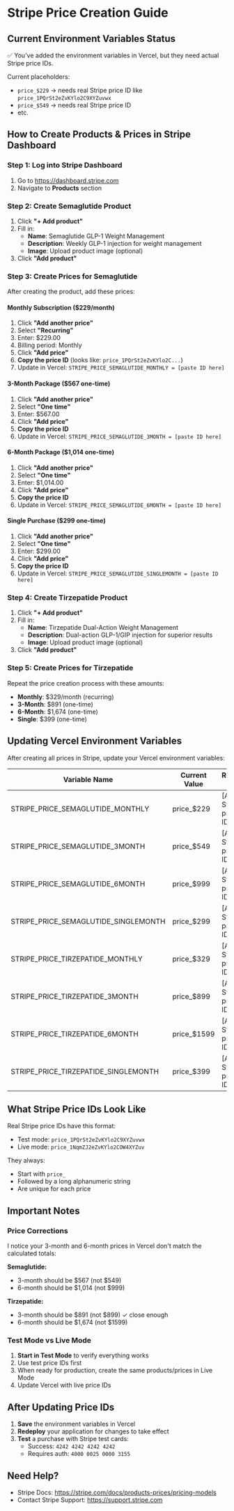 # Stripe Price Creation Guide

## Current Environment Variables Status

✅ You've added the environment variables in Vercel, but they need actual Stripe price IDs.

Current placeholders:

- `price_$229` → needs real Stripe price ID like `price_1PQrSt2eZvKYlo2C9XYZuvwx`
- `price_$549` → needs real Stripe price ID
- etc.

## How to Create Products & Prices in Stripe Dashboard

### Step 1: Log into Stripe Dashboard

1. Go to <https://dashboard.stripe.com>
2. Navigate to **Products** section

### Step 2: Create Semaglutide Product

1. Click **"+ Add product"**
2. Fill in:
   - **Name**: Semaglutide GLP-1 Weight Management
   - **Description**: Weekly GLP-1 injection for weight management
   - **Image**: Upload product image (optional)
3. Click **"Add product"**

### Step 3: Create Prices for Semaglutide

After creating the product, add these prices:

#### Monthly Subscription ($229/month)

1. Click **"Add another price"**
2. Select **"Recurring"**
3. Enter: $229.00
4. Billing period: Monthly
5. Click **"Add price"**
6. **Copy the price ID** (looks like: `price_1PQrSt2eZvKYlo2C...`)
7. Update in Vercel: `STRIPE_PRICE_SEMAGLUTIDE_MONTHLY = [paste ID here]`

#### 3-Month Package ($567 one-time)

1. Click **"Add another price"**
2. Select **"One time"**
3. Enter: $567.00
4. Click **"Add price"**
5. **Copy the price ID**
6. Update in Vercel: `STRIPE_PRICE_SEMAGLUTIDE_3MONTH = [paste ID here]`

#### 6-Month Package ($1,014 one-time)

1. Click **"Add another price"**
2. Select **"One time"**
3. Enter: $1,014.00
4. Click **"Add price"**
5. **Copy the price ID**
6. Update in Vercel: `STRIPE_PRICE_SEMAGLUTIDE_6MONTH = [paste ID here]`

#### Single Purchase ($299 one-time)

1. Click **"Add another price"**
2. Select **"One time"**
3. Enter: $299.00
4. Click **"Add price"**
5. **Copy the price ID**
6. Update in Vercel: `STRIPE_PRICE_SEMAGLUTIDE_SINGLEMONTH = [paste ID here]`

### Step 4: Create Tirzepatide Product

1. Click **"+ Add product"**
2. Fill in:
   - **Name**: Tirzepatide Dual-Action Weight Management
   - **Description**: Dual-action GLP-1/GIP injection for superior results
   - **Image**: Upload product image (optional)
3. Click **"Add product"**

### Step 5: Create Prices for Tirzepatide

Repeat the price creation process with these amounts:

- **Monthly**: $329/month (recurring)
- **3-Month**: $891 (one-time)
- **6-Month**: $1,674 (one-time)
- **Single**: $399 (one-time)

## Updating Vercel Environment Variables

After creating all prices in Stripe, update your Vercel environment variables:

| Variable Name | Current Value | Replace With |
|--------------|---------------|--------------|
| STRIPE_PRICE_SEMAGLUTIDE_MONTHLY | price_$229 | [Actual Stripe price ID] |
| STRIPE_PRICE_SEMAGLUTIDE_3MONTH | price_$549 | [Actual Stripe price ID] |
| STRIPE_PRICE_SEMAGLUTIDE_6MONTH | price_$999 | [Actual Stripe price ID] |
| STRIPE_PRICE_SEMAGLUTIDE_SINGLEMONTH | price_$299 | [Actual Stripe price ID] |
| STRIPE_PRICE_TIRZEPATIDE_MONTHLY | price_$329 | [Actual Stripe price ID] |
| STRIPE_PRICE_TIRZEPATIDE_3MONTH | price_$899 | [Actual Stripe price ID] |
| STRIPE_PRICE_TIRZEPATIDE_6MONTH | price_$1599 | [Actual Stripe price ID] |
| STRIPE_PRICE_TIRZEPATIDE_SINGLEMONTH | price_$399 | [Actual Stripe price ID] |

## What Stripe Price IDs Look Like

Real Stripe price IDs have this format:

- Test mode: `price_1PQrSt2eZvKYlo2C9XYZuvwx`
- Live mode: `price_1NqmZJ2eZvKYlo2COW4XYZuv`

They always:

- Start with `price_`
- Followed by a long alphanumeric string
- Are unique for each price

## Important Notes

### Price Corrections

I notice your 3-month and 6-month prices in Vercel don't match the calculated totals:

**Semaglutide:**

- 3-month should be $567 (not $549)
- 6-month should be $1,014 (not $999)

**Tirzepatide:**

- 3-month should be $891 (not $899) ✓ close enough
- 6-month should be $1,674 (not $1599)

### Test Mode vs Live Mode

1. **Start in Test Mode** to verify everything works
2. Use test price IDs first
3. When ready for production, create the same products/prices in Live Mode
4. Update Vercel with live price IDs

## After Updating Price IDs

1. **Save** the environment variables in Vercel
2. **Redeploy** your application for changes to take effect
3. **Test** a purchase with Stripe test cards:
   - Success: `4242 4242 4242 4242`
   - Requires auth: `4000 0025 0000 3155`

## Need Help?

- Stripe Docs: <https://stripe.com/docs/products-prices/pricing-models>
- Contact Stripe Support: <https://support.stripe.com>
